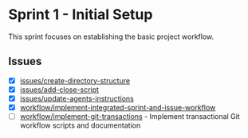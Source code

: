 # Sprint 1 - Initial Setup

This sprint focuses on establishing the basic project workflow.

## Issues
- [x] [issues/create-directory-structure](../issues/closed/issues/create-directory-structure.md)
- [x] [issues/add-close-script](../issues/closed/issues/add-close-script.md)
- [x] [issues/update-agents-instructions](../issues/closed/issues/update-agents-instructions.md)
- [x] [workflow/implement-integrated-sprint-and-issue-workflow](../issues/closed/workflow/implement-integrated-sprint-and-issue-workflow.md)
- [ ] [workflow/implement-git-transactions](../../issues/open/workflow/implement-git-transactions.md) - Implement transactional Git workflow scripts and documentation
